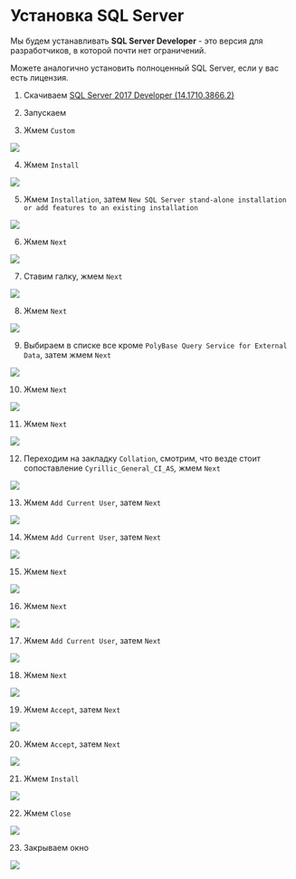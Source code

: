 # Установка SQL Server

Мы будем устанавливать **SQL Server Developer** - это версия для разработчиков, в которой почти нет ограничений.

Можете аналогично установить полноценный SQL Server, если у вас есть лицензия.

1. Скачиваем [SQL Server 2017 Developer (14.1710.3866.2)](https://www.microsoft.com/ru-ru/sql-server/developer-tools)

2. Запускаем

3. Жмем `Custom`

![](./1.jpg)

4. Жмем `Install`

![](./2.jpg)

5. Жмем `Installation`, затем `New SQL Server stand-alone installation or add features to an existing installation`

![](./3.jpg)

6. Жмем `Next`

![](./4.jpg)

7. Ставим галку, жмем `Next`

![](./5.jpg)

8. Жмем `Next`

![](./6.jpg)

9. Выбираем в списке все кроме `PolyBase Query Service for External Data`, затем жмем `Next`

![](./0.jpg)

10. Жмем `Next`

![](./7.jpg)

11. Жмем `Next`

![](./8.jpg)

12. Переходим на закладку `Collation`, смотрим, что везде стоит сопоставление `Cyrillic_General_CI_AS`_,_ жмем `Next`

![](./9.jpg)

13. Жмем `Add Current User`, затем `Next`

![](./10.jpg)

14. Жмем `Add Current User`, затем `Next`

![](./11.jpg)

15. Жмем `Next`

![](./12.jpg)

16. Жмем `Next`

![](./13.jpg)

17. Жмем `Add Current User`, затем `Next`

![](./14.jpg)

18. Жмем `Next`

![](./15.jpg)

19. Жмем `Accept`, затем `Next`

![](./16.jpg)

20. Жмем `Accept`, затем `Next`

![](./17.jpg)

21. Жмем `Install`

![](./18.jpg)

22. Жмем `Close`

![](./19.jpg)

23. Закрываем окно

![](./20.jpg)




